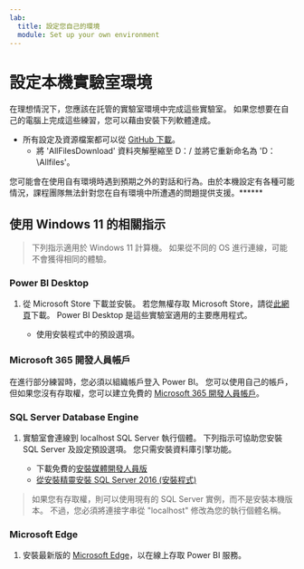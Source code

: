 ```yaml
---
lab:
  title: 設定您自己的環境
  module: Set up your own environment
---
```


# 設定本機實驗室環境

在理想情況下，您應該在託管的實驗室環境中完成這些實驗室。 如果您想要在自己的電腦上完成這些練習，您可以藉由安裝下列軟體達成。

- 所有設定及資源檔案都可以從 [GitHub 下載](https://github.com/MicrosoftLearning/PL-300-Microsoft-Power-BI-Data-Analyst/raw/Main/AllfilesDownload.zip)。
  - 將 'AllFilesDownload' 資料夾解壓縮至 D：/ 並將它重新命名為 'D：\Allfiles\'。

您可能會在使用自有環境時遇到預期之外的對話和行為。由於本機設定有各種可能情況，課程團隊無法針對您在自有環境中所遭遇的問題提供支援。******

## 使用 Windows 11 的相關指示

> 下列指示適用於 Windows 11 計算機。 如果從不同的 OS 進行連線，可能不會獲得相同的體驗。

### Power BI Desktop

1. 從 Microsoft Store 下載並安裝。 若您無權存取 Microsoft Store，請從[此網頁](https://www.microsoft.com/download/details.aspx?id=58494)下載。 Power BI Desktop 是這些實驗室適用的主要應用程式。

    - 使用安裝程式中的預設選項。

### Microsoft 365 開發人員帳戶

在進行部分練習時，您必須以組織帳戶登入 Power BI。 您可以使用自己的帳戶，但如果您沒有存取權，您可以建立免費的 [Microsoft 365 開發人員帳戶](https://developer.microsoft.com/microsoft-365/dev-program)。

### SQL Server Database Engine

1. 實驗室會連線到 localhost SQL Server 執行個體。 下列指示可協助您安裝 SQL Server 及設定預設選項。 您只需安裝資料庫引擎功能。

    - 下載免費的[安裝媒體開發人員版](https://www.microsoft.com/sql-server/sql-server-downloads?SilentAuth=1&f=255&MSPPError=-2147217396&rtc=1)
    - [從安裝精靈安裝 SQL Server 2016 (安裝程式)](https://learn.microsoft.com/sql/database-engine/install-windows/install-sql-server-from-the-installation-wizard-setup)

> 如果您有存取權，則可以使用現有的 SQL Server 實例，而不是安裝本機版本。 不過，您必須將連接字串從 "localhost" 修改為您的執行個體名稱。

### Microsoft Edge

1. 安裝最新版的 [Microsoft Edge](https://microsoft.com/edge)，以在線上存取 Power BI 服務。
